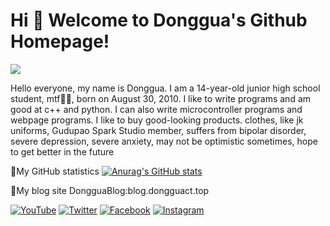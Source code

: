 # Hi 🎉 Welcome to Donggua's Github Homepage!

<img src="https://readme-typing-svg.herokuapp.com/?lines=Welcome,%20visitor!;Hello%20Github%20World!&font=Roboto" />

Hello everyone, my name is Donggua. I am a 14-year-old junior high school student, mtf🏳️‍⚧️, born on August 30, 2010. I like to write programs and am good at c++ and python. I can also write microcontroller programs and webpage programs. I like to buy good-looking products. clothes, like jk uniforms, Gudupao Spark Studio member, suffers from bipolar disorder, severe depression, severe anxiety, may not be optimistic sometimes, hope to get better in the future


🧋My GitHub statistics
[![Anurag's GitHub stats](https://github-readme-stats.vercel.app/api?username=dongguacute)](https://github.com/anuraghazra/github-readme-stats)

📔My blog site
DongguaBlog:blog.dongguact.top

[![YouTube](https://img.shields.io/badge/Youtube-red?logo=youtube)](https://www.youtube.com/@dongguacute)
[![Twitter](https://img.shields.io/badge/Twitter-white?logo=twitter)](https://twitter.com/Dongguacute)
[![Facebook](https://img.shields.io/badge/Facebook-blue?logo=facebook)](https://www.facebook.com/Dongguacute)
[![Instagram](https://img.shields.io/badge/instagram-white?logo=instagram)](https://www.instagram.com/dongguacute)
